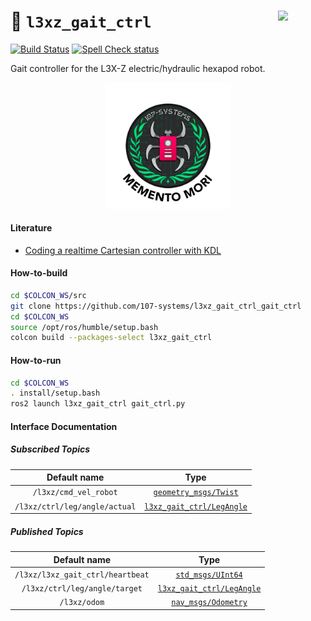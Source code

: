 <a href="https://107-systems.org/"><img align="right" src="https://raw.githubusercontent.com/107-systems/.github/main/logo/107-systems.png" width="15%"></a>
:floppy_disk: `l3xz_gait_ctrl`
==============================
[![Build Status](https://github.com/107-systems/l3xz_gait_ctrl/actions/workflows/ros2.yml/badge.svg)](https://github.com/107-systems/l3xz_gait_ctrl/actions/workflows/ros2.yml)
[![Spell Check status](https://github.com/107-systems/l3xz_gait_ctrl/actions/workflows/spell-check.yml/badge.svg)](https://github.com/107-systems/l3xz_gait_ctrl/actions/workflows/spell-check.yml)

Gait controller for the L3X-Z electric/hydraulic hexapod robot.

<p align="center">
  <a href="https://github.com/107-systems/l3xz"><img src="https://raw.githubusercontent.com/107-systems/.github/main/logo/l3xz-logo-memento-mori-github.png" width="40%"></a>
</p>

#### Literature
* [Coding a realtime Cartesian controller with KDL](http://library.isr.ist.utl.pt/docs/roswiki/pr2_mechanism(2f)Tutorials(2f)Coding(20)a(20)realtime(20)Cartesian(20)controller(20)with(20)KDL.html)

#### How-to-build
```bash
cd $COLCON_WS/src
git clone https://github.com/107-systems/l3xz_gait_ctrl_gait_ctrl
cd $COLCON_WS
source /opt/ros/humble/setup.bash
colcon build --packages-select l3xz_gait_ctrl
```

#### How-to-run
```bash
cd $COLCON_WS
. install/setup.bash
ros2 launch l3xz_gait_ctrl gait_ctrl.py
```

#### Interface Documentation
##### Subscribed Topics
| Default name | Type |
|:-:|:-:|
| `/l3xz/cmd_vel_robot` | [`geometry_msgs/Twist`](http://docs.ros.org/en/api/geometry_msgs/html/msg/Twist.html) |
| `/l3xz/ctrl/leg/angle/actual` | [`l3xz_gait_ctrl/LegAngle`](msg/LegAngle.msg) |

##### Published Topics
|           Default name           |                                       Type                                        |
|:--------------------------------:|:---------------------------------------------------------------------------------:|
| `/l3xz/l3xz_gait_ctrl/heartbeat` |   [`std_msgs/UInt64`](https://docs.ros2.org/foxy/api/std_msgs/msg/UInt64.html)    |
|  `/l3xz/ctrl/leg/angle/target`   |                   [`l3xz_gait_ctrl/LegAngle`](msg/LegAngle.msg)                   |
|          `/l3xz/odom`            | [`nav_msgs/Odometry`](http://docs.ros.org/en/api/nav_msgs/html/msg/Odometry.html) |
